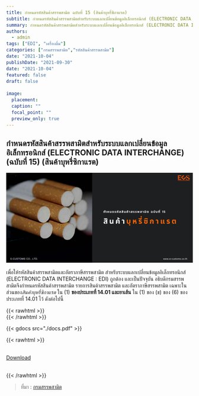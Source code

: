 ```yaml
---
title: กำหนดรหัสสินค้าสรรพสามิต ฉบับที่ 15 (สินค้าบุหรี่ซิกาแรต)
subtitle: กำหนดรหัสสินค้าสรรพสามิตสำหรับระบบแลกเปลี่ยนข้อมูลอิเล็กทรอนิกส์ (ELECTRONIC DATA INTERCHANGE) (ฉบับที่ 15) (สินค้าบุหรี่ซิกาแรต)
summary: กำหนดรหัสสินค้าสรรพสามิตสำหรับระบบแลกเปลี่ยนข้อมูลอิเล็กทรอนิกส์ (ELECTRONIC DATA INTERCHANGE) (ฉบับที่ 15) (สินค้าบุหรี่ซิกาแรต)
authors:
  - admin
tags: ["EDI", "เครื่องดื่ม"]
categories: ["กรมสรรพสามิต","รหัสสินค้าสรรพสามิต"]
date: "2021-10-04"
publishDate: "2021-09-30"
date: "2021-10-04"
featured: false
draft: false

image:
  placement:
  caption: ""
  focal_point: ""
  preview_only: true
---
```


## กำหนดรหัสสินค้าสรรพสามิตสำหรับระบบแลกเปลี่ยนข้อมูลอิเล็กทรอนิกส์ (ELECTRONIC DATA INTERCHANGE) (ฉบับที่ 15) (สินค้าบุหรี่ซิกาแรต)

![](featured.png)

เพื่อให้รหัสสินค้าสรรพสามิตและอัตราภาษีสรรพสามิต สำหรับระบบแลกเปลี่ยนข้อมูลอิเล็กทรอนิกส์ (ELECTRONIC DATA INTERCHANGE : EDI) ถูกต้อง และเป็นปัจจุบัน อธิบดีกรมสรรพสามิตจึงกำหนดรหัสสินค้าสรรพสามิต รายการสินค้าสรรพสามิต และอัตราภาษีสรรพสามิต เฉพาะในส่วนของ*สินค้าบุหรี่ซิกาแรต* ใน (1) **ของประเภทที่ 14.01 และยาเส้น** ใน (1) ของ (ข) ของ (6) ของประเภทที่ 14.01 ไว้ ดังต่อไปนี้

{{< rawhtml >}}
<br>
{{< /rawhtml >}}

{{< gdocs src="./docs.pdf" >}}

{{< rawhtml >}}
<br>

<br>
<div class="article-tags">
<a class="badge badge-danger" href="./docs.pdf" target="_blank" id="download_files_new">Download</a>

</div>
<br>

{{< /rawhtml >}}

> ที่มา : [กรมสรรพสามิต](http://edi.excise.go.th/system/upload/0016.pdf)